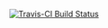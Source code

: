 [![Travis-CI Build Status](https://travis-ci.org/jonkeane/mocapGrip.svg?branch=master)](https://travis-ci.org/jonkeane/mocapGrip)